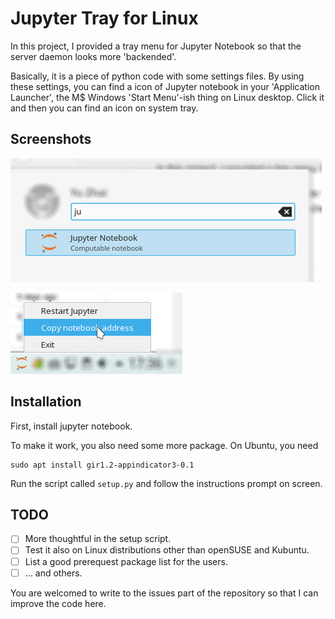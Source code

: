 # Jupyter Tray for Linux

In this project, I provided a tray menu for Jupyter Notebook so that the server daemon looks more 'backended'.

Basically, it is a piece of python code with some settings files.  By using these settings, you can find a icon of Jupyter notebook in your 'Application Launcher', the M$ Windows 'Start Menu'-ish thing on Linux desktop.  Click it and then you can find an icon on system tray.

## Screenshots

![Application Launcher](Screenshot_1.png)

![System tray menu](Screenshot_2.png)

## Installation

First, install jupyter notebook.

To make it work, you also need some more package. On Ubuntu, you need
``` shell
sudo apt install gir1.2-appindicator3-0.1
```

Run the script called `setup.py` and follow the instructions prompt on screen.


## TODO

- [ ] More thoughtful in the setup script.
- [ ] Test it also on Linux distributions other than openSUSE and Kubuntu.
- [ ] List a good prerequest package list for the users.
- [ ] ... and others.

You are welcomed to write to the issues part of the repository so that I can improve the code here.




